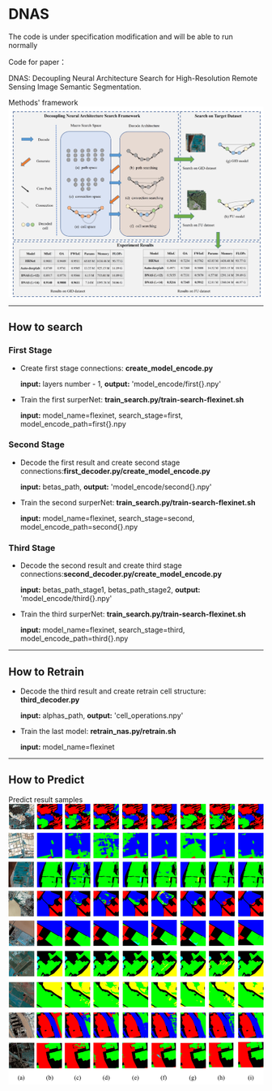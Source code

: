# DNAS
The code is under specification modification and will be able to run normally

Code for paper：

DNAS: Decoupling Neural Architecture Search for High-Resolution Remote Sensing Image Semantic Segmentation.

Methods' framework
![framework](./paper/framework.jpg)

---
## How to search
### First Stage
* Create first stage connections: **create_model_encode.py**

  **input:** layers number - 1, **output:** 'model_encode/first{}.npy'


* Train the first surperNet: **train_search.py/train-search-flexinet.sh**
  
  **input:** model_name=flexinet, search_stage=first, model_encode_path=first{}.npy

### Second Stage
* Decode the first result and create second stage connections:**first_decoder.py/create_model_encode.py**

  **input:** betas_path, **output:** 'model_encode/second{}.npy'


* Train the second surperNet: **train_search.py/train-search-flexinet.sh**

  **input:** model_name=flexinet, search_stage=second, model_encode_path=second{}.npy

### Third Stage
* Decode the second result and create third stage connections:**second_decoder.py/create_model_encode.py**

  **input:** betas_path_stage1, betas_path_stage2, **output:** 'model_encode/third{}.npy'


* Train the third surperNet: **train_search.py/train-search-flexinet.sh**

  **input:** model_name=flexinet, search_stage=third, model_encode_path=third{}.npy
---
## How to Retrain
* Decode the third result and create retrain cell structure: **third_decoder.py**

  **input:** alphas_path, **output:** 'cell_operations.npy'
* Train the last model: **retrain_nas.py/retrain.sh**

  **input:** model_name=flexinet
---
## How to Predict

Predict result samples
![framework](./paper/result.jpg)
